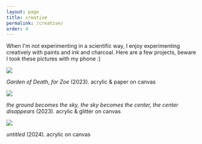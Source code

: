 ```yaml
---
layout: page
title: creative
permalink: /creative/
order: 4
---
```


When I'm not experimenting in a scientific way, I enjoy experimenting creatively with paints and ink and charcoal. Here are a few projects, beware I took these pictures with my phone :)

<img src="tenderreaperi.png">

_Garden of Death, for Zoe_ (2023). acrylic & paper on canvas



<img src="theground.png">

_the ground becomes the sky, the sky becomes the center, the center disappears_ (2023). acrylic & glitter on canvas



<img src="flowers_textured.png">

_untitled_ (2024). acrylic on canvas

